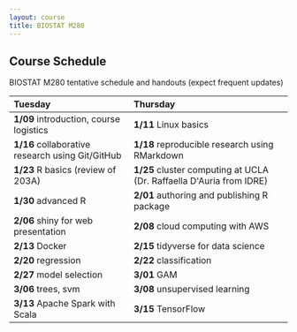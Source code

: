 ```yaml
---
layout: course
title: BIOSTAT M280
---
```


## Course Schedule

BIOSTAT M280 tentative schedule and handouts (expect frequent updates)


| Tuesday | Thursday |
|:-----------|:------------|
| **1/09** introduction, course logistics | **1/11** Linux basics |
| **1/16** collaborative research using Git/GitHub | **1/18** reproducible research using RMarkdown |
| **1/23** R basics (review of 203A) | **1/25** cluster computing at UCLA (Dr. Raffaella D'Auria from IDRE) |
| **1/30** advanced R | **2/01** authoring and publishing R package |
| **2/06** shiny for web presentation | **2/08** cloud computing with AWS |
| **2/13** Docker | **2/15** tidyverse for data science |
| **2/20** regression | **2/22** classification |
| **2/27** model selection | **3/01** GAM |
| **3/06** trees, svm | **3/08** unsupervised learning |
| **3/13** Apache Spark with Scala | **3/15** TensorFlow |


